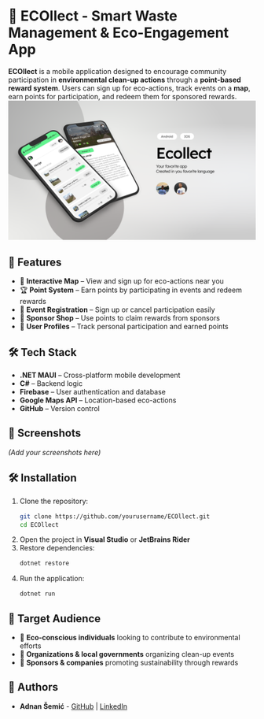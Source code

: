# 🌿 ECOllect - Smart Waste Management & Eco-Engagement App

**ECOllect** is a mobile application designed to encourage community participation in **environmental clean-up actions** through a **point-based reward system**. Users can sign up for eco-actions, track events on a **map**, earn points for participation, and redeem them for sponsored rewards.  
![ECollect aplikacija](Resources/Images/advertisement.png)
## 🚀 Features
- 📍 **Interactive Map** – View and sign up for eco-actions near you
- 🏆 **Point System** – Earn points by participating in events and redeem rewards
- 📅 **Event Registration** – Sign up or cancel participation easily
- 🛙 **Sponsor Shop** – Use points to claim rewards from sponsors
- 👤 **User Profiles** – Track personal participation and earned points  

## 🛠️ Tech Stack
- **.NET MAUI** – Cross-platform mobile development  
- **C#** – Backend logic  
- **Firebase** – User authentication and database  
- **Google Maps API** – Location-based eco-actions  
- **GitHub** – Version control  

## 📸 Screenshots  
*(Add your screenshots here)*  

## 🛠️ Installation  
1. Clone the repository:  
   ```bash
   git clone https://github.com/yourusername/ECOllect.git
   cd ECOllect
   ```
2. Open the project in **Visual Studio** or **JetBrains Rider**  
3. Restore dependencies:  
   ```bash
   dotnet restore
   ```
4. Run the application:  
   ```bash
   dotnet run
   ```

## 🎯 Target Audience
- 🌱 **Eco-conscious individuals** looking to contribute to environmental efforts  
- 🏢 **Organizations & local governments** organizing clean-up events  
- 🛒 **Sponsors & companies** promoting sustainability through rewards  

## 👤 Authors  
- **Adnan Šemić** - [GitHub](https://github.com/yourusername) | [LinkedIn](https://linkedin.com/in/adnansemic)  



